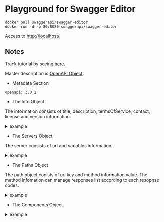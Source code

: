 # Playground for Swagger Editor

```shell-session
docker pull swaggerapi/swagger-editor
docker run -d -p 80:8080 swaggerapi/swagger-editor
```

Access to <http://localhost/>


## Notes

Track tutorial by seeing [here](https://medium.com/@amirm.lavasani/restful-apis-tutorial-of-openapi-specification-eeada0e3901d).

Master description is [OpenAPI Object](https://github.com/OAI/OpenAPI-Specification/blob/master/versions/3.0.3.md#schema).

- Metadata  Section

`openapi: 3.0.2`

- The Info Object

The information consists of
title, description, termsOfService, contact, license and version information.

<details>
  <summary>example</summary>

  ```yaml
  info:
    title: Blog Posts API
    description: >
      This is an example API for blog posts using OpenApi Specification.
      
      ---
      
      Using this API you can retrieve blog posts, comments on each blog
      post and delete or update the posts.
    termsOfService: "http://swagger.io/terms/"
    contact:
      name: Amir Lavasani
      url: "https://amir.lavasani.dev"
      email: amirm.lavasani@gmail.com
    license:
      name: "Apache 2.0"
      url: "http://www.apache.org/licenses/LICENSE-2.0.html"
    version: 1.0.0
  ```
</details>


- The Servers Object

The server consists of url and variables information.

<details>
  <summary>example</summary>
  
  ```yaml
  servers:
    - url: '{protocol}://{environment}.example.com/v1'
      variables:
        environment:
          default: api    # Production server
          enum:
            - api         # Production server
            - api.dev     # Development server
            - api.staging # Staging server
        protocol:
          default: https
          enum:
            - http
            - https
  ```
</details>

- The Paths Object

The path object conists of url key and method information value.
The method infomation can manage responses list according to each resopnse codes.

<details>
  <summary>example</summary>

  ```yaml
  paths:
    /posts:
  
      get:
        tags:
          - Posts
        summary: Return all the posts
        description: Return all the posts that are in our blog.
        responses:
          '200':
            description: An array of blog posts in JSON format
            content:
              application/json:
                schema: 
                  $ref: '#/components/schemas/Posts'
  
      post:
  ```
</details>

- The Components Object

<details>
  <summary>example</summary>
  
  ```yaml
  components:
    schemas:
      Post:
        type: object
        properties:
          id:
            type: string
          userId:
            type: string
          title:
            type: string
          body:
            type: string
        required:
          - id
          - userId
          - title
          - body
      Posts:
        type: array
        items:
          $ref: '#/components/schemas/Post'
  ```
</details>
